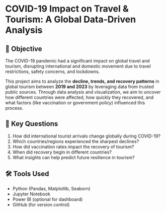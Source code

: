# COVID-19 Impact on Travel & Tourism: A Global Data-Driven Analysis

## 📌 Objective
The COVID-19 pandemic had a significant impact on global travel and tourism, disrupting international and domestic movement due to travel restrictions, safety concerns, and lockdowns.

This project aims to analyze the **decline, trends, and recovery patterns** in global tourism between **2019 and 2023** by leveraging data from trusted public sources. Through data analysis and visualization, we aim to uncover how different countries were affected, how quickly they recovered, and what factors (like vaccination or government policy) influenced this process.

## 📍 Key Questions
1. How did international tourist arrivals change globally during COVID-19?
2. Which countries/regions experienced the sharpest declines?
3. How did vaccination rates impact the recovery of tourism?
4. When did recovery begin in different countries?
5. What insights can help predict future resilience in tourism?

## 🛠️ Tools Used
- Python (Pandas, Matplotlib, Seaborn)
- Jupyter Notebook
- Power BI (optional for dashboard)
- GitHub (for version control)
